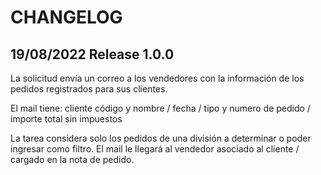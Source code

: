 # CHANGELOG

## 19/08/2022 Release 1.0.0

La solicitud envía un correo a los vendedores con la información de los pedidos registrados para sus clientes.

El mail tiene:
cliente código y nombre / fecha / tipo y numero de pedido / importe total sin impuestos

La tarea considera solo los pedidos de una división a determinar o poder ingresar como filtro.
El mail le llegará al vendedor asociado al cliente / cargado en la nota de pedido.
